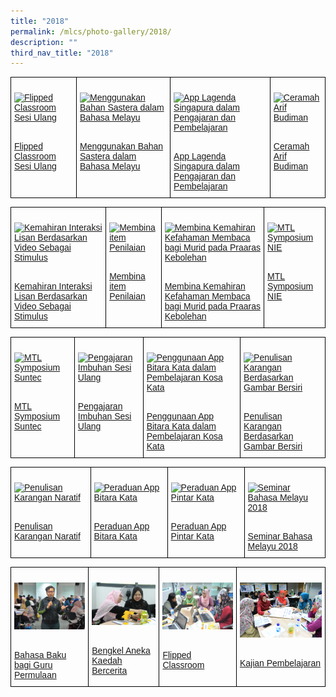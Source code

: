 ```yaml
---
title: "2018"
permalink: /mlcs/photo-gallery/2018/
description: ""
third_nav_title: "2018"
---
```

<style type="text/css">
.tg  {border-collapse:collapse;border-spacing:0;}
.tg td{border-color:black;border-style:solid;border-width:1px;font-family:Arial, sans-serif;font-size:14px;
  overflow:hidden;padding:10px 5px;word-break:normal;}
.tg th{border-color:black;border-style:solid;border-width:1px;font-family:Arial, sans-serif;font-size:14px;
  font-weight:normal;overflow:hidden;padding:10px 5px;word-break:normal;}
.tg .tg-0lax{text-align:left;vertical-align:top}
</style>
<table class="tg">
<thead>
  <tr>
    <td class="tg-0lax"><p><a href="/mlcs/photo-gallery/2018/flipped-classroom-sesi-ulang"><img src="![](/images/flipped-classroom-sesi-ulang-(5).jpeg)" alt="Flipped Classroom Sesi Ulang"></a></p><br><a href="/mlcs/photo-gallery/2018/flipped-classroom-sesi-ulang">
Flipped Classroom Sesi Ulang</a></td>
    <td class="tg-0lax"><p><a href="/mlcs/photo-gallery/2018/menggunakan-bahan-sastera-dalam-bahasa-melayu"><img src="![](/images/literature-in-malay-2018-(3).jpeg)" alt="Menggunakan Bahan Sastera dalam Bahasa Melayu"></a></p><br><a href="/mlcs/photo-gallery/2018/menggunakan-bahan-sastera-dalam-bahasa-melayu">Menggunakan Bahan Sastera dalam Bahasa Melayu
</a></td>
    <td class="tg-0lax"><p><a href="/mlcs/photo-gallery/2018/app-lagenda-singapura-dalam-pengajaran-dan-pembelajaran"><img src="![](/images/app-lagenda-singapura-dalam-pengajaran-dan-pembelajaran-(4).jpeg)" alt="App Lagenda Singapura dalam Pengajaran dan Pembelajaran"></a></p><br><a href="/mlcs/photo-gallery/2018/app-lagenda-singapura-dalam-pengajaran-dan-pembelajaran">App Lagenda Singapura dalam Pengajaran dan Pembelajaran</a></td>
		    <td class="tg-0lax"><p><a href="/mlcs/photo-gallery/2018/ceramah-arif-budiman"><img src="![](/images/ceramah-arif-budiman-2018-(5).jpeg)" alt="Ceramah Arif Budiman"></a></p><br><a href="/mlcs/photo-gallery/2018/ceramah-arif-budiman">Ceramah Arif Budiman</a></td>
			</tr>
</thead>
</table>

<style type="text/css">
.tg  {border-collapse:collapse;border-spacing:0;}
.tg td{border-color:black;border-style:solid;border-width:1px;font-family:Arial, sans-serif;font-size:14px;
  overflow:hidden;padding:10px 5px;word-break:normal;}
.tg th{border-color:black;border-style:solid;border-width:1px;font-family:Arial, sans-serif;font-size:14px;
  font-weight:normal;overflow:hidden;padding:10px 5px;word-break:normal;}
.tg .tg-0lax{text-align:left;vertical-align:top}
</style>
<table class="tg">
<thead>
  <tr>
    <td class="tg-0lax"><p><a href="/mlcs/photo-gallery/2018/kemahiran-interaksi-lisan-berdasarkan-video-sebagai-stimulus"><img src="![](/images/interaksi-lisan-2018-(2).jpeg)" alt="Kemahiran Interaksi Lisan Berdasarkan Video Sebagai Stimulus"></a></p><br><a href="/mlcs/photo-gallery/2018/kemahiran-interaksi-lisan-berdasarkan-video-sebagai-stimulus">
Kemahiran Interaksi Lisan Berdasarkan Video Sebagai Stimulus</a></td>
    <td class="tg-0lax"><p><a href="/mlcs/photo-gallery/2018/membina-item-penilaian"><img src="![](/images/item-penilaian-2018-(3).jpeg)" alt="Membina item Penilaian"></a></p><br><a href="/mlcs/photo-gallery/2018/membina-item-penilaian">Membina item Penilaian
</a></td>
    <td class="tg-0lax"><p><a href="/mlcs/photo-gallery/2018/membina-kemahiran-kefahaman-membaca-bagi-murid-pada-praaras-kebolehan"><img src="![](/images/reading-comprehension-(3).jpeg)" alt="Membina Kemahiran Kefahaman Membaca bagi Murid pada Praaras Kebolehan"></a></p><br><a href="/mlcs/photo-gallery/2018/membina-kemahiran-kefahaman-membaca-bagi-murid-pada-praaras-kebolehan">Membina Kemahiran Kefahaman Membaca bagi Murid pada Praaras Kebolehan</a></td>
		    <td class="tg-0lax"><p><a href="/mlcs/photo-gallery/2018/mtl-symposium-nie"><img src="![](/images/mtl-symposium-nie-2018-(6).jpeg)" alt="MTL Symposium NIE"></a></p><br><a href="/mlcs/photo-gallery/2018/mtl-symposium-nie">MTL Symposium NIE</a></td>
			</tr>
</thead>
</table>


<style type="text/css">
.tg  {border-collapse:collapse;border-spacing:0;}
.tg td{border-color:black;border-style:solid;border-width:1px;font-family:Arial, sans-serif;font-size:14px;
  overflow:hidden;padding:10px 5px;word-break:normal;}
.tg th{border-color:black;border-style:solid;border-width:1px;font-family:Arial, sans-serif;font-size:14px;
  font-weight:normal;overflow:hidden;padding:10px 5px;word-break:normal;}
.tg .tg-0lax{text-align:left;vertical-align:top}
</style>
<table class="tg">
<thead>
  <tr>
    <td class="tg-0lax"><p><a href="/mlcs/photo-gallery/2018/mtl-symposium-suntec"><img src="![](/images/mtl-symposium-suntec-(9).jpeg)" alt="MTL Symposium Suntec"></a></p><br><a href="/mlcs/photo-gallery/2018/mtl-symposium-suntec">
MTL Symposium Suntec</a></td>
    <td class="tg-0lax"><p><a href="/mlcs/photo-gallery/2018/pengajaran-imbuhan-sesi-ulang"><img src="![](/images/pengajaran-imbuhan-2018-(8).jpeg)" alt="Pengajaran Imbuhan Sesi Ulang"></a></p><br><a href="/mlcs/photo-gallery/2018/pengajaran-imbuhan-sesi-ulang">Pengajaran Imbuhan Sesi Ulang
</a></td>
    <td class="tg-0lax"><p><a href="/mlcs/photo-gallery/2018/penggunaan-app-bitara-kata-dalam-pembelajaran-kosa-kata"><img src="![](/images/kosa-kata-2018-(6).jpeg)" alt="Penggunaan App Bitara Kata dalam Pembelajaran Kosa Kata"></a></p><br><a href="/mlcs/photo-gallery/2018/penggunaan-app-bitara-kata-dalam-pembelajaran-kosa-kata">Penggunaan App Bitara Kata dalam Pembelajaran Kosa Kata</a></td>
		    <td class="tg-0lax"><p><a href="/mlcs/photo-gallery/2018/penulisan-karangan-berdasarkan-gambar-bersiri"><img src="![](/images/writing-picture-essays-(8).jpeg)" alt="Penulisan Karangan Berdasarkan Gambar Bersiri"></a></p><br><a href="/mlcs/photo-gallery/2018/penulisan-karangan-berdasarkan-gambar-bersiri">Penulisan Karangan Berdasarkan Gambar Bersiri</a></td>
			</tr>
</thead>
</table>


<style type="text/css">
.tg  {border-collapse:collapse;border-spacing:0;}
.tg td{border-color:black;border-style:solid;border-width:1px;font-family:Arial, sans-serif;font-size:14px;
  overflow:hidden;padding:10px 5px;word-break:normal;}
.tg th{border-color:black;border-style:solid;border-width:1px;font-family:Arial, sans-serif;font-size:14px;
  font-weight:normal;overflow:hidden;padding:10px 5px;word-break:normal;}
.tg .tg-0lax{text-align:left;vertical-align:top}
</style>
<table class="tg">
<thead>
  <tr>
    <td class="tg-0lax"><p><a href="/mlcs/photo-gallery/2018/penulisan-karangan-naratif"><img src="![](/images/karangan-naratif-(4).jpeg)" alt="Penulisan Karangan Naratif"></a></p><br><a href="/mlcs/photo-gallery/2018/penulisan-karangan-naratif">
Penulisan Karangan Naratif</a></td>
    <td class="tg-0lax"><p><a href="/mlcs/photo-gallery/2018/peraduan-app-bitara-kata"><img src="![](/images/peraduan-2018-(1).jpeg)" alt="Peraduan App Bitara Kata"></a></p><br><a href="/mlcs/photo-gallery/2018/peraduan-app-bitara-kata">Peraduan App Bitara Kata
</a></td>
    <td class="tg-0lax"><p><a href="/mlcs/photo-gallery/2018/peraduan-app-pintar-kata"><img src="![](/images/peraduan-app-2018-(10).jpeg)" alt="Peraduan App Pintar Kata"></a></p><br><a href="/mlcs/photo-gallery/2018/peraduan-app-pintar-kata">Peraduan App Pintar Kata</a></td>
		    <td class="tg-0lax"><p><a href="/mlcs/photo-gallery/2018/seminar-bahasa-melayu-2018"><img src="![](/images/sbm-2018-(10).jpeg)" alt="Seminar Bahasa Melayu 2018"></a></p><br><a href="/mlcs/photo-gallery/2018/seminar-bahasa-melayu-2018">Seminar Bahasa Melayu 2018</a></td>
			</tr>
</thead>
</table>


<style type="text/css">
.tg  {border-collapse:collapse;border-spacing:0;}
.tg td{border-color:black;border-style:solid;border-width:1px;font-family:Arial, sans-serif;font-size:14px;
  overflow:hidden;padding:10px 5px;word-break:normal;}
.tg th{border-color:black;border-style:solid;border-width:1px;font-family:Arial, sans-serif;font-size:14px;
  font-weight:normal;overflow:hidden;padding:10px 5px;word-break:normal;}
.tg .tg-0lax{text-align:left;vertical-align:top}
</style>
<table class="tg">
<thead>
  <tr>
    <td class="tg-0lax"><p><a href="/mlcs/photo-gallery/2017/bahasa-baku-bagi-guru-permulaan"><img src="/images/bahasabaku-2017-(3)%202.jpeg" alt="Bahasa Baku bagi Guru Permulaan"></a></p><br><a href="/mlcs/photo-gallery/2017/bahasa-baku-bagi-guru-permulaan">
Bahasa Baku bagi Guru Permulaan</a></td>
    <td class="tg-0lax"><p><a href="/mlcs/photo-gallery/2017/bengkel-aneka-kaedah-bercerita"><img src="/images/storytelling-workshop-2017-(2).jpeg" alt="Bengkel Aneka Kaedah Bercerita"></a></p><br><a href="/mlcs/photo-gallery/2017/bengkel-aneka-kaedah-bercerita">Bengkel Aneka Kaedah Bercerita
</a></td>
    <td class="tg-0lax"><p><a href="/mlcs/photo-gallery/2017/flipped-classroom"><img src="/images/flipped-classroom-2017-(5)%202.jpeg" alt="Flipped Classroom"></a></p><br><a href="/mlcs/photo-gallery/2017/flipped-classroom">Flipped Classroom</a></td>
		    <td class="tg-0lax"><p><a href="/mlcs/photo-gallery/2017/kajian-pembelajaran"><img src="/images/kajian-pembelajaran-(2).jpeg" alt="Kajian Pembelajaran"></a></p><br><a href="/mlcs/photo-gallery/2017/kajian-pembelajaran">Kajian Pembelajaran</a></td>
			</tr>
</thead>
</table>
